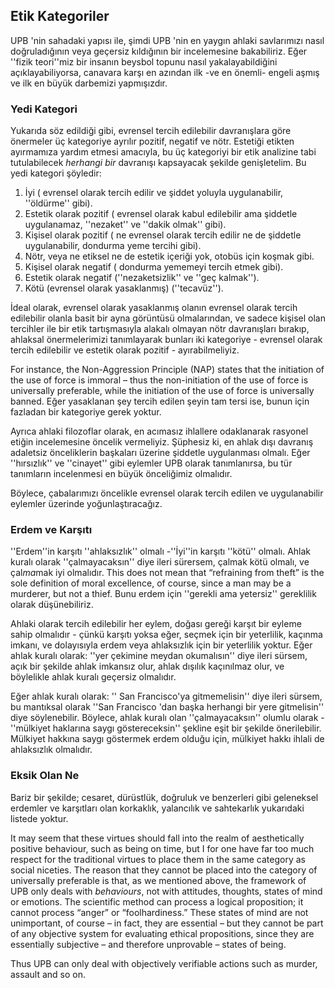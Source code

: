 ## Etik Kategoriler

UPB 'nin sahadaki yapısı ile, şimdi UPB 'nin en yaygın ahlaki savlarımızı nasıl doğruladığının veya geçersiz kıldığının bir incelemesine bakabiliriz. Eğer ''fizik teori''miz bir insanın beysbol topunu nasıl yakalayabildiğini açıklayabiliyorsa, canavara karşı en azından ilk -ve en önemli- engeli aşmış ve ilk en büyük darbemizi yapmışızdır.

### Yedi Kategori

Yukarıda söz edildiği gibi, evrensel tercih edilebilir davranışlara göre önermeler üç kategoriye ayrılır pozitif, negatif ve nötr. Estetiği etikten ayırmamıza yardım etmesi amacıyla, bu üç kategoriyi bir etik analizine tabi tutulabilecek *herhangi bir* davranışı kapsayacak şekilde genişletelim. Bu yedi kategori şöyledir:

1. İyi ( evrensel olarak tercih edilir ve şiddet yoluyla uygulanabilir, ''öldürme'' gibi).
2. Estetik olarak pozitif ( evrensel olarak kabul edilebilir ama şiddetle uygulanamaz, ''nezaket'' ve ''dakik olmak'' gibi).
3. Kişisel olarak pozitif ( ne evrensel olarak tercih edilir ne de şiddetle uygulanabilir, dondurma yeme tercihi gibi).
4. Nötr, veya ne etiksel ne de estetik içeriği yok, otobüs için koşmak gibi.
5. Kişisel olarak negatif ( dondurma yememeyi tercih etmek gibi).
6. Estetik olarak negatif (''nezaketsizlik'' ve ''geç kalmak'').
7. Kötü (evrensel olarak yasaklanmış) (''tecavüz'').

İdeal olarak, evrensel olarak yasaklanmış olanın evrensel olarak tercih edilebilir olanla basit bir ayna görüntüsü olmalarından, ve sadece kişisel olan tercihler ile bir etik tartışmasıyla alakalı olmayan nötr davranışları bırakıp, ahlaksal önermelerimizi tanımlayarak bunları iki kategoriye - evrensel olarak tercih edilebilir ve estetik olarak pozitif - ayırabilmeliyiz.

For instance, the Non-Aggression Principle (NAP) states that the initiation of the use of force is immoral – thus the non-initiation of the use of force is universally preferable, while the initiation of the use of force is universally banned. Eğer yasaklanan şey tercih edilen şeyin tam tersi ise, bunun için fazladan bir kategoriye gerek yoktur.

Ayrıca ahlaki filozoflar olarak, en acımasız ihlallere odaklanarak rasyonel etiğin incelemesine öncelik vermeliyiz. Şüphesiz ki, en ahlak dışı davranış adaletsiz önceliklerin başkaları üzerine şiddetle uygulanması olmalı. Eğer ''hırsızlık'' ve ''cinayet'' gibi eylemler UPB olarak tanımlanırsa, bu tür tanımların incelenmesi en büyük önceliğimiz olmalıdır.

Böylece, çabalarımızı öncelikle evrensel olarak tercih edilen ve uygulanabilir eylemler üzerinde yoğunlaştıracağız.

### Erdem ve Karşıtı

''Erdem''in karşıtı ''ahlaksızlık'' olmalı -''İyi''in karşıtı ''kötü'' olmalı. Ahlak kuralı olarak ''çalmayacaksın'' diye ileri sürersem, çalmak kötü olmalı, ve çal*ma*mak iyi olmalıdır. This does not mean that “refraining from theft” is the sole definition of moral excellence, of course, since a man may be a murderer, but not a thief. Bunu erdem için ''gerekli ama yetersiz'' gereklilik olarak düşünebiliriz.

Ahlaki olarak tercih edilebilir her eylem, doğası gereği karşıt bir eyleme sahip olmalıdır - çünkü karşıtı yoksa eğer, seçmek için bir yeterlilik, kaçınma imkanı, ve dolayısıyla erdem veya ahlaksızlık için bir yeterlilik yoktur. Eğer ahlak kuralı olarak: ''yer çekimine meydan okumalısın'' diye ileri sürsem, açık bir şekilde ahlak imkansız olur, ahlak dışılık kaçınılmaz olur, ve böylelikle ahlak kuralı geçersiz olmalıdır.

Eğer ahlak kuralı olarak: '' San Francisco'ya gitmemelisin'' diye ileri sürsem, bu mantıksal olarak ''San Francisco 'dan başka herhangi bir yere gitmelisin'' diye söylenebilir. Böylece, ahlak kuralı olan ''çalmayacaksın'' olumlu olarak -''mülkiyet haklarına saygı göstereceksin'' şekline eşit bir şekilde önerilebilir. Mülkiyet hakkına saygı göstermek erdem olduğu için, mülkiyet hakkı ihlali de ahlaksızlık olmalıdır.

### Eksik Olan Ne

Bariz bir şekilde; cesaret, dürüstlük, doğruluk ve benzerleri gibi geleneksel erdemler ve karşıtları olan korkaklık, yalancılık ve sahtekarlık yukarıdaki listede yoktur.

It may seem that these virtues should fall into the realm of aesthetically positive behaviour, such as being on time, but I for one have far too much respect for the traditional virtues to place them in the same category as social niceties. The reason that they cannot be placed into the category of universally preferable is that, as we mentioned above, the framework of UPB only deals with *behaviours*, not with attitudes, thoughts, states of mind or emotions. The scientific method can process a logical proposition; it cannot process “anger” or “foolhardiness.” These states of mind are not unimportant, of course – in fact, they are essential – but they cannot be part of any objective system for evaluating ethical propositions, since they are essentially subjective – and therefore unprovable – states of being.

Thus UPB can only deal with objectively verifiable actions such as murder, assault and so on.